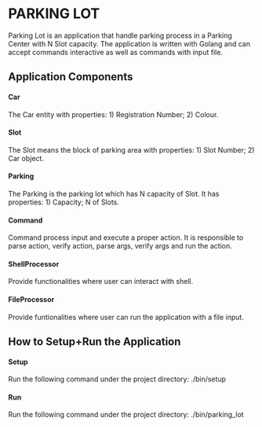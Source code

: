 # PARKING LOT

Parking Lot is an application that handle parking process in a Parking Center with N Slot capacity. The application is written with Golang and can accept commands interactive as well as commands with input file.

## Application Components

#### Car
The Car entity with properties: 1) Registration Number; 2) Colour.

#### Slot
The Slot means the block of parking area with properties: 1) Slot Number; 2) Car object.

#### Parking
The Parking is the parking lot which has N capacity of Slot. It has properties: 1) Capacity; N of Slots.

#### Command
Command process input and execute a proper action. It is responsible to parse action, verify action, parse args, verify args and run the action.

#### ShellProcessor
Provide functionalities where user can interact with shell.

#### FileProcessor
Provide funtionalities where user can run the application with a file input.

## How to Setup+Run the Application

#### Setup
Run the following command under the project directory: ./bin/setup

#### Run
Run the following command under the project directory: ./bin/parking_lot
